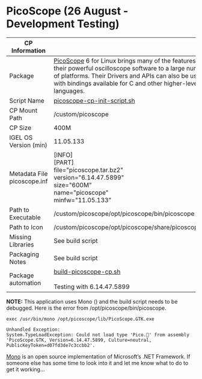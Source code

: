 # PicoScope (26 August - Development Testing)

|  CP Information |            |
|-----------------|------------|
| Package | [PicoScope](https://www.picotech.com/downloads/linux) 6 for Linux brings many of the features of their powerful oscilloscope software to a large number of platforms. Their Drivers and APIs can also be used, with bindings available for C and other higher-level languages. |
| Script Name | [picoscope-cp-init-script.sh](picoscope-cp-init-script.sh) |
| CP Mount Path | /custom/picoscope |
| CP Size | 400M |
| IGEL OS Version (min) | 11.05.133 |
| Metadata File <br /> picoscope.inf | [INFO] <br /> [PART] <br /> file="picoscope.tar.bz2" <br /> version="6.14.47.5899" <br /> size="600M" <br /> name="picoscope" <br /> minfw="11.05.133" |
| Path to Executable | /custom/picoscope/opt/picoscope/bin/picoscope |
| Path to Icon | /custom/picoscope/opt/picoscope/share/picoscope.png |
| Missing Libraries | See build script |
| Packaging Notes | See build script |
| Package automation | [build-picoscope-cp.sh](build-picoscope-cp.sh) <br /><br /> Testing with 6.14.47.5899 |

**NOTE:** This application uses Mono () and the build script needs to be debugged. Here is the error from /opt/picoscope/bin/picoscope.


```
exec /usr/bin/mono /opt/picoscope/lib/PicoScope.GTK.exe

Unhandled Exception:
System.TypeLoadException: Could not load type 'Pico.' from assembly 'PicoScope.GTK, Version=6.14.47.5899, Culture=neutral, PublicKeyToken=d07fd3de7c3ccbb2'.

  ```

[Mono](https://www.mono-project.com/) is an open source implementation of Microsoft’s .NET Framework. If someone else has some time to look into it and let me know what to do to get it working…
